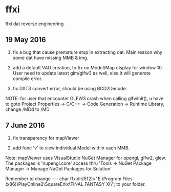 # ffxi
ffxi dat reverse engineering

19 May 2016
------------
1) fix a bug that cause premature stop in extracting dat.  Main reason why some dat have missing MMB & img.

2) add a default VAO creation, to fix no Model/Map display for window 10.  User need to update latest glm/glfw3 as well, else it will generate compile error.

3) fix DXT3 convert error, should be using BCD2Decode.


NOTE:
for user that encounter GLFW3 crash when calling glfwInit(), u have to goto Project Properties -> C/C++ -> Code Generation ->
Runtime Library, change /MDd to /MD

7 June 2016
------------
1) fix transparency for mapViewer

2) add func 'v' to view individual Model within each MMB.

Note: mapViewer uses VisualStudio NuGet Manager for opengl, glfw2, glew.  The packages is 'nupengl.core'
access thru 'Tools -> NuGet Package Manager -> Manage NuGet Packages for Solution'

Remember to change --- char ffxidir[512]="E:\\Program Files (x86)\\PlayOnline2\\SquareEnix\\FINAL FANTASY XI\\";
to your folder.
